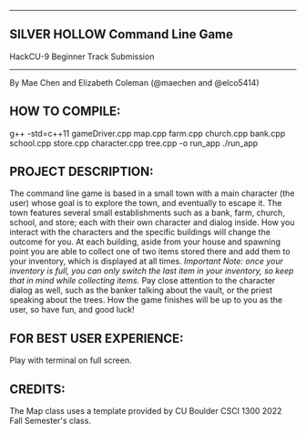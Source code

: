 *******************************
SILVER HOLLOW Command Line Game
------------------------------
HackCU-9 Beginner Track Submission
*******************************
By Mae Chen and Elizabeth Coleman (@maechen and @elco5414)

HOW TO COMPILE:
----------------
g++ -std=c++11 gameDriver.cpp map.cpp farm.cpp church.cpp bank.cpp school.cpp store.cpp character.cpp tree.cpp -o run_app
./run_app

PROJECT DESCRIPTION:
---------------------
The command line game is based in a small town with a main character (the user) whose goal is to explore the town, and eventually to escape it. The town features several small establishments such as a bank, farm, church, school, and store; each with their own character and dialog inside. How you interact with the characters and the specific buildings will change the outcome for you. At each building, aside from your house and spawning point you are able to collect one of two items stored there and add them to your inventory, which is displayed at all times.
  *Important Note: once your inventory is full, you can only switch the last item in your inventory, so keep that in mind while collecting items.*
Pay close attention to the character dialog as well, such as the banker talking about the vault, or the priest speaking about the trees. How the game finishes will be up to you as the user, so have fun, and good luck!

FOR BEST USER EXPERIENCE:
---------------------------
Play with terminal on full screen.

CREDITS:
-------------------
The Map class uses a template provided by CU Boulder CSCI 1300 2022 Fall Semester's class.
